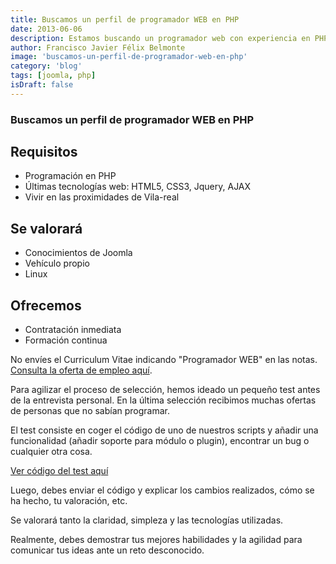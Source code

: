 ```yaml
---
title: Buscamos un perfil de programador WEB en PHP
date: 2013-06-06
description: Estamos buscando un programador web con experiencia en PHP y tecnologías modernas, dispuesto a afrontar retos y demostrar sus habilidades en un entorno dinámico.
author: Francisco Javier Félix Belmonte
image: 'buscamos-un-perfil-de-programador-web-en-php'
category: 'blog'
tags: [joomla, php]
isDraft: false
---
```


### Buscamos un perfil de programador WEB en PHP

## Requisitos

- Programación en PHP
- Últimas tecnologías web: HTML5, CSS3, Jquery, AJAX
- Vivir en las proximidades de Vila-real

## Se valorará

- Conocimientos de Joomla
- Vehículo propio
- Linux

## Ofrecemos

- Contratación inmediata
- Formación continua

No envíes el Curriculum Vitae indicando "Programador WEB" en las
notas. [Consulta la oferta de empleo aquí](http://www.inode64.com/oferta-de-empleo).

Para agilizar el proceso de selección, hemos ideado un pequeño test antes de la entrevista personal. En la última
selección recibimos muchas ofertas de personas que no sabían programar.

El test consiste en coger el código de uno de nuestros scripts y añadir una funcionalidad (añadir soporte para módulo o
plugin), encontrar un bug o cualquier otra cosa.

[Ver código del test aquí](http://www.inode64.com/codigo/joomla/componente-content_fake-para-la-creacion-de-contenidos-falsos)

Luego, debes enviar el código y explicar los cambios realizados, cómo se ha hecho, tu valoración, etc.

Se valorará tanto la claridad, simpleza y las tecnologías utilizadas.

Realmente, debes demostrar tus mejores habilidades y la agilidad para comunicar tus ideas ante un reto desconocido.
